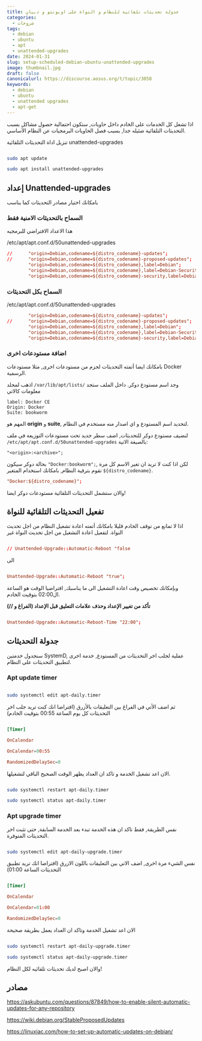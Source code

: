 ```yaml
---
title: جدولة تحديثات تلقائية للنظام و النواة على اوبونتو و دبيان
categories:
  - شروحات
tags:
  - debian
  - ubuntu
  - apt
  - unattended-upgrades
date: 2024-01-31
slug: setup-scheduled-debian-ubuntu-unattended-upgrades
image: thumbnail.jpg
draft: false
canonicalurl: https://discourse.aosus.org/t/topic/3058
keywords:
  - debian
  - ubuntu
  - unattended upgrades
  - apt-get
---
```


اذا تشغل كل الخدمات على الخادم داخل حاويات, ستكون احتمالية حصول مشاكل بسبب التحديثات التلقائية ضئيله جدا, بسبب فصل الحاويات البرمجيات عن النظام الأساسي.

تنزيل اداة التحديثات التلقائية unattended-upgrades
```bash

sudo apt update

sudo apt install unattended-upgrades

```
## إعداد Unattended-upgrades
بامكانك اختيار مصادر التحديثات كما يناسب

### السماح بالتحديثات الامنية فقط

هذا الاعداد الافتراضي للبرمجيه

/etc/apt/apt.conf.d/50unattended-upgrades
```conf
//      "origin=Debian,codename=${distro_codename}-updates";
//      "origin=Debian,codename=${distro_codename}-proposed-updates";
        "origin=Debian,codename=${distro_codename},label=Debian";
        "origin=Debian,codename=${distro_codename},label=Debian-Security";
        "origin=Debian,codename=${distro_codename}-security,label=Debian-Security";
```

### السماح بكل التحديثات

/etc/apt/apt.conf.d/50unattended-upgrades

```conf
        "origin=Debian,codename=${distro_codename}-updates";
//      "origin=Debian,codename=${distro_codename}-proposed-updates";
        "origin=Debian,codename=${distro_codename},label=Debian";
        "origin=Debian,codename=${distro_codename},label=Debian-Security";
        "origin=Debian,codename=${distro_codename}-security,label=Debian-Security";
```

### اضافة مستودعات اخرى

بامكانك ايضا أتمته التحديثات لحزم من مستودعات اخرى, مثلا مستودعات Docker الرسمية.

اذهب لمجلد  `/var/lib/apt/lists/` وجد اسم مستودع دوكر.
داخل الملف ستجد معلومات كالاتي
```
label: Docker CE
Origin: Docker
Suite: bookworm
```

المهم هو  **origin** و **suite**, لتحديد اسم المستودع و  اي اصدار منه مستخدم في النظام.

لنضيف مستودع دوكر للتحديثات, اضف سطر جديد تحت مستودعات التوزيعة في ملف  `/etc/apt/apt.conf.d/50unattended-upgrades`  بالصيغة الاتية:

`"<origin>:<archive>";`

بحالة دوكر سيكون `"Docker:bookworm";`, 
 لكن اذا كنت لا تريد ان تغير الاسم كل مرة تقوم بترقية النظام, بامكانك استخدام المتغير `${distro_codename}`.

```conf
"Docker:${distro_codename}";
```

والان ستشمل التحديثات التلقائية مستودعات دوكر ايضا!

## تفعيل التحديثات التلقائية للنواة

اذا لا تمانع من توقف الخادم قليلا بامكانك أتمته اعادة تشغيل النظام من اجل تحديث النواة.
لتفعيل اعادة التشغيل من اجل تحديث النواة غير
```conf

// Unattended-Upgrade::Automatic-Reboot "false

```

الى

```conf

Unattended-Upgrade::Automatic-Reboot "true";

```
وبإمكانك تخصيص وقت اعادة التشغيل الى ما يناسبك, افتراضيا الوقت هو الساعة ال02:00 بتوقيت الخادم.

**تأكد من تغيير الإعداد وحذف علامات التعليق قبل الإعداد (الفراغ و //)**

```conf

Unattended-Upgrade::Automatic-Reboot-Time "22:00";

```

## جدولة التحديثات

سنجدول خدمتين SystemD, عملية لجلب اخر التحديثات من المستودع, خدمة اخرى لتطبيق التحديثات على النظام.

### Apt update timer

```bash

sudo systemctl edit apt-daily.timer

```

ثم اضف الأتي في الفراغ بين التعليقات بالأزرق (افتراضا انك كنت تريد جلب اخر التحديثات كل يوم الساعة 00:55 بتوقيت الخادم)

```conf

[Timer]

OnCalendar

OnCalendar=00:55

RandomizedDelaySec=0

```

الان اعد تشغيل الخدمة و تاكد ان العداد يظهر الوقت الصحيح الباقي لتشغيلها.
```bash

sudo systemctl restart apt-daily.timer

sudo systemctl status apt-daily.timer

```

### Apt upgrade timer

نفس الطريقة, فقط تاكد ان هذه الخدمة تبدء بعد الخدمة السابقة, حتى تثبت اخر التحديثات المتوفرة.

```bash

sudo systemctl edit apt-daily-upgrade.timer

```

نفس الشيء مرة اخرى, اضف الاتي بين التعليقات باللون الازرق (افتراضا انك تريد تطبيق التحديثات الساعة 01:00)
```conf

[Timer]

OnCalendar

OnCalendar=01:00

RandomizedDelaySec=0

```

الان اعد تشغيل الخدمة وتاكد ان العداد يعمل بطريقة صحيحة
```bash

sudo systemctl restart apt-daily-upgrade.timer

sudo systemctl status apt-daily-upgrade.timer

```

والان اصبح لديك تحديثات تلقائيه لكل النظام!

## مصادر

https://askubuntu.com/questions/87849/how-to-enable-silent-automatic-updates-for-any-repository

https://wiki.debian.org/StableProposedUpdates

https://linuxiac.com/how-to-set-up-automatic-updates-on-debian/
